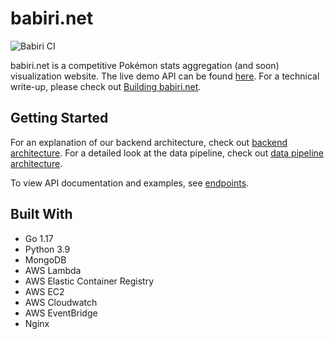 # babiri.net

![Babiri CI](https://github.com/kelvinkoon/babiri_v2/actions/workflows/main.yml/badge.svg)

babiri.net is a competitive Pokémon stats aggregation (and soon) visualization website. The live demo API can be found [here](https://babiri.net/api/health). For a technical write-up, please check out [Building babiri.net](https://kelvinkoon.dev/posts/building_babiri/).

## Getting Started

For an explanation of our backend architecture, check out [backend architecture](docs/backend-architecture.md). For a detailed look at the data pipeline, check out [data pipeline architecture](docs/data-pipeline-architecture.md).

To view API documentation and examples, see [endpoints](docs/backend-architecture.md/#endpoints).

## Built With

-   Go 1.17
-   Python 3.9
-   MongoDB
-   AWS Lambda
-   AWS Elastic Container Registry
-   AWS EC2
-   AWS Cloudwatch
-   AWS EventBridge
-   Nginx
